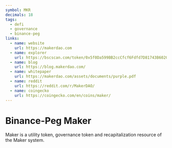 ```yaml
---
symbol: MKR
decimals: 18
tags:
  - defi
  - governance
  - binance-peg
links:
  - name: website
    url: https://makerdao.com
  - name: explorer
    url: https://bscscan.com/token/0x5f0Da599BB2ccCfcf6Fdfd7D81743B6020864350
  - name: blog
    url: https://blog.makerdao.com/
  - name: whitepaper
    url: https://makerdao.com/assets/documents/purple.pdf
  - name: reddit
    url: https://reddit.com/r/MakerDAO/
  - name: coingecko
    url: https://coingecko.com/en/coins/maker/
---
```


# Binance-Peg Maker

Maker is a utility token, governance token and recapitalization resource of the Maker system.
